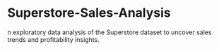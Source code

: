 # Superstore-Sales-Analysis
n exploratory data analysis of the Superstore dataset to uncover sales trends and profitability insights.
